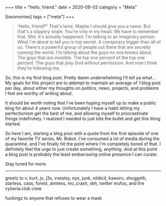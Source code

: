 +++
title = "hello, friend."
date = 2020-08-02
category = "Meta"

[taxonomies]
tags = ["meta"]
+++

>'Hello, friend?" That's lame. Maybe I should give you a name. But that's a slippery slope. You're only in my head. We have to remember that. Shit. It's actually happened. I'm talking to an imaginary person. What I'm about to tell you is top secret. A conspiracy bigger than all of us. There's a powerful group of people out there that are secretly running the world. I'm talking about the guys no one knows about. The guys that are invisible. The top one percent of the top one percent. The guys that play God without permission. And now I think they're following me.
<!-- more -->
So, this is my first blog post. Pretty damn underwhelming I'll tell ya what... My goals for this project are to attempt to maintain an average of 1 blog post per day, about either my thoughts on politics, news, projects, and problems I feel are worthy of writing about.

It should be worth noting that I've been hyping myself up to make a public blog for about 4 years now. Unfortunately I have a habit letting my perfectionism get the best of me, and allowing myself to procrastinate things indefinitely. I realized I needed to just bite the bullet and get this thing started.

So here I am, starting a blog post with a quote from the first episode of one of my favorite TV series, Mr. Robot. I've consumed a lot of media during the quarantine, and I've finally hit the point where I'm completely bored of that. I definitely feel the urge to just create something, anything. And at this point a blog post is probably the least embarrasing online presence I can curate. 

Stay tuned for more.


---

greetz to v, kurt, jo, j3s, vvesley, nyx, junk, nildicit, kaworu, shoggoth, starless, cass, forest, aimless, mc_crash, skh, twitter mufos, and the cyberia.club crew

fuckingz to anyone that refuses to wear a mask